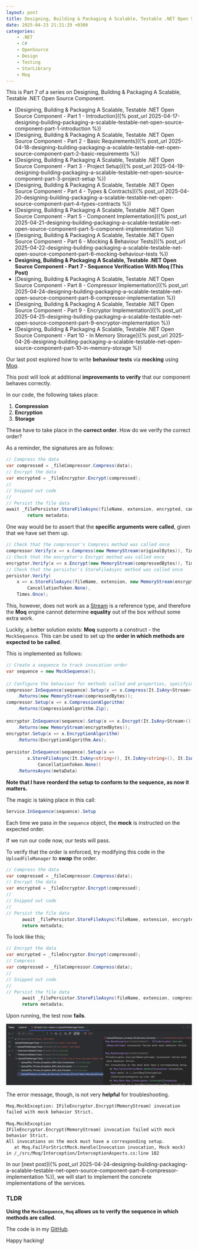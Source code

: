 ```yaml
---
layout: post
title: Designing, Building & Packaging A Scalable, Testable .NET Open Source Component - Part 7 - Sequence Verification With Moq
date: 2025-04-23 21:21:29 +0300
categories:
    - .NET
    - C#
    - OpenSource
    - Design
    - Testing
    - StarLibrary
    - Moq
---
```


This is Part 7 of a series on Designing, Building & Packaging A Scalable, Testable .NET Open Source Component.

- [Designing, Building & Packaging A Scalable, Testable .NET Open Source Component - Part 1 - Introduction]({% post_url 2025-04-17-designing-building-packaging-a-scalable-testable-net-open-source-component-part-1-introduction %})
- [Designing, Building & Packaging A Scalable, Testable .NET Open Source Component - Part 2 - Basic Requirements]({% post_url 2025-04-18-designing-building-packaging-a-scalable-testable-net-open-source-component-part-2-basic-requirements %})
- [Designing, Building & Packaging A Scalable, Testable .NET Open Source Component - Part 3 - Project Setup]({% post_url 2025-04-19-designing-building-packaging-a-scalable-testable-net-open-source-component-part-3-project-setup %})
- [Designing, Building & Packaging A Scalable, Testable .NET Open Source Component - Part 4 - Types & Contracts]({% post_url 2025-04-20-designing-building-packaging-a-scalable-testable-net-open-source-component-part-4-types-contracts %})
- [Designing, Building & Packaging A Scalable, Testable .NET Open Source Component - Part 5 - Component Implementation]({% post_url 2025-04-21-designing-building-packaging-a-scalable-testable-net-open-source-component-part-5-component-implementation %})
- [Designing, Building & Packaging A Scalable, Testable .NET Open Source Component - Part 6 - Mocking & Behaviour Tests]({% post_url 2025-04-22-designing-building-packaging-a-scalable-testable-net-open-source-component-part-6-mocking-behaviour-tests %})
- **Designing, Building & Packaging A Scalable, Testable .NET Open Source Component - Part 7 - Sequence Verification With Moq (This Post)**
- [Designing, Building & Packaging A Scalable, Testable .NET Open Source Component - Part 8 - Compressor Implementation]({% post_url 2025-04-24-designing-building-packaging-a-scalable-testable-net-open-source-component-part-8-compressor-implementation %})
- [Designing, Building & Packaging A Scalable, Testable .NET Open Source Component - Part 9 - Encryptor Implementation]({% post_url 2025-04-25-designing-building-packaging-a-scalable-testable-net-open-source-component-part-9-encryptor-implementation %})
- [Designing, Building & Packaging A Scalable, Testable .NET Open Source Component - Part 10 - In Memory Storage]({% post_url 2025-04-26-designing-building-packaging-a-scalable-testable-net-open-source-component-part-10-in-memory-storage %})

Our last post explored how to write **behaviour tests** via **mocking** using [Moq](https://github.com/devlooped/moq).

This post will look at additional **improvements to verify** that our component behaves correctly.

In our code, the following takes place:

1. **Compression**
2. **Encryption** 
3. **Storage**

These have to take place in the **correct order**. How do we verify the correct order?

As a reminder, the signatures are as follows:

```c#
// Compress the data
var compressed = _fileCompressor.Compress(data);
// Encrypt the data
var encrypted = _fileEncryptor.Encrypt(compressed);
//
// Snipped out code
//
// Persist the file data
await _filePersistor.StoreFileAsync(fileName, extension, encrypted, cancellationToken);
        return metadata;
```

One way would be to assert that the **specific arguments were called**, given that we have set them up.

```c#
// Check that the compressor's Compress method was called once
compressor.Verify(x => x.Compress(new MemoryStream(originalBytes)), Times.Once);
// Check that the encryptor's Encrypt method was called once
encryptor.Verify(x => x.Encrypt(new MemoryStream(compressedBytes)), Times.Once);
// Check that the persistor's StoreFileAsync method was called once
persistor.Verify(
    x => x.StoreFileAsync(fileName, extension, new MemoryStream(encryptedBytes),
        CancellationToken.None),
    Times.Once);
```

This, however, does not work as a [Stream](https://learn.microsoft.com/en-us/dotnet/api/system.io.stream?view=net-9.0) is a reference type, and therefore the **Moq** engine cannot determine **equality** out of the box without some extra work.

Luckily, a better solution exists: **Moq** supports a construct - the `MockSequence`. This can be used to set up the **order in which methods are expected to be called**.

This is implemented as follows:

```c#
// Create a sequence to track invocation order
var sequence = new MockSequence();

// Configure the behaviour for methods called and properties, specifying the sequence
compressor.InSequence(sequence).Setup(x => x.Compress(It.IsAny<Stream>()))
    .Returns(new MemoryStream(compressedBytes));
compressor.Setup(x => x.CompressionAlgorithm)
    .Returns(CompressionAlgorithm.Zip);

encryptor.InSequence(sequence).Setup(x => x.Encrypt(It.IsAny<Stream>()))
    .Returns(new MemoryStream(encryptedBytes));
encryptor.Setup(x => x.EncryptionAlgorithm)
    .Returns(EncryptionAlgorithm.Aes);

persistor.InSequence(sequence).Setup(x =>
        x.StoreFileAsync(It.IsAny<string>(), It.IsAny<string>(), It.IsAny<Stream>(),
            CancellationToken.None))
    .ReturnsAsync(metaData)
```

**Note that I have reorderd the setup to conform to the sequence, as now it matters.**

The magic is taking place in this call:

```c#
Service.InSequence(sequence).Setup
```

Each time we pass in the `sequence` object, the **mock** is instructed on the expected order.

If we run our code now, our tests will pass.

To verify that the order is enforced, try modifying this code in the `UploadFileManager` to **swap** the order.

```c#
// Compress the data
var compressed = _fileCompressor.Compress(data);
// Encrypt the data
var encrypted = _fileEncryptor.Encrypt(compressed);
//
// Snipped out code
//
// Persist the file data
      await _filePersistor.StoreFileAsync(fileName, extension, encrypted, cancellationToken);
      return metadata;
```

To look like this;

```c#
// Encrypt the data
var encrypted = _fileEncryptor.Encrypt(compressed);
// Compress
var compressed = _fileCompressor.Compress(data);
//
// Snipped out code
//
// Persist the file data
      await _filePersistor.StoreFileAsync(fileName, extension, compressed, cancellationToken);
      return metadata;
```

Upon running, the test now **fails**.

![OrderFail](../images/2025/04/OrderFail.png)

The error message, though, is not very **helpful** for troubleshooting.

```plaintext
Moq.MockException: IFileEncryptor.Encrypt(MemoryStream) invocation failed with mock behavior Strict.

Moq.MockException
IFileEncryptor.Encrypt(MemoryStream) invocation failed with mock behavior Strict.
All invocations on the mock must have a corresponding setup.
   at Moq.FailForStrictMock.Handle(Invocation invocation, Mock mock) in /_/src/Moq/Interception/InterceptionAspects.cs:line 182
```

In our [next post]({% post_url 2025-04-24-designing-building-packaging-a-scalable-testable-net-open-source-component-part-8-compressor-implementation %}), we will start to implement the concrete implementations of the services.

### TLDR

**Using the `MockSequence`, `Moq` allows us to verify the sequence in which methods are called.**

The code is in my [GitHub](https://github.com/conradakunga/UploadFileManager).

Happy hacking!
